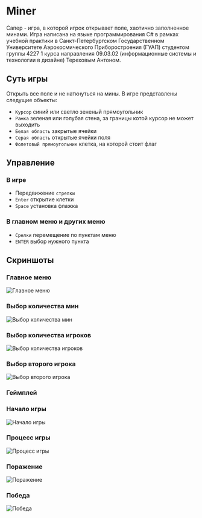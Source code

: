 # Miner
Сапер - игра, в которой игрок открывает поле, хаотично заполненное минами.
Игра написана на языке программирования C# в рамках учебной практики в Санкт-Петербургском Государственном Университете Аэрокосмического Приборостроения (ГУАП) студентом группы 4227 1 курса направления 09.03.02 (информационные системы и технологии в дизайне) Тереховым Антоном.
## Суть игры
Открыть все поле и не наткнуться на мины.
В игре представлены следущие объекты:
- `Курсор` синий или светло зененый прямоугольник
- `Рамка` зеленая или голубая стена, за границы котой курсор не может выходить
- `Белая область` закрытые ячейки
- `Серая область` открытые ячейки поля
- `Фолетовый прямоугольник` клетка, на которой стоит флаг
## Управление
### В игре
- Передвижение `стрелки`
- `Enter` открытие клетки
- `Space` установка флажка
### В главном меню и других меню
- `Срелки` перемещение по пунктам меню
- `ENTER` выбор нужного пункта
## Скриншоты
### Главное меню 
![Главное меню](https://github.com/Filolio/Miner/assets/135047128/64523c13-049a-4d11-becb-1cce48505543)
### Выбор количества мин
![Выбор количества мин](https://github.com/Filolio/Miner/assets/135047128/7bc4cd55-640c-4de0-b4f2-182a5319dd37)
### Выбор количества игроков
![Выбор количества игроков](https://github.com/Filolio/Miner/assets/135047128/ad0e23e8-8b78-489c-a065-3e7e7990a6f7)
### Выбор второго игрока
![Выбор второго игрока](https://github.com/Filolio/Miner/assets/135047128/feff81c1-9070-401c-8c23-bc3839f3ee14)

### Геймплей
### Начало игры
![Начало игры](https://github.com/Filolio/Miner/assets/135047128/0fef4182-e0f1-4ac4-8799-071753386638)
### Процесс игры
![Процесс игры](https://github.com/Filolio/Miner/assets/135047128/d2da7efb-3208-4efa-b2d7-7e93fe41f5c0)
### Поражение
![Поражение](https://github.com/Filolio/Miner/assets/135047128/5490b008-353e-4cd2-9939-f58ba2da67f0)
### Победа
![Победа](https://github.com/Filolio/Miner/assets/135047128/4ee66396-2dd8-4ecb-b561-5d641ec2d9c6)


